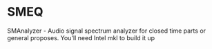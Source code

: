 # SMEQ
SMAnalyzer - Audio signal spectrum analyzer for closed time parts or general proposes.
You'll need Intel mkl to build it up
